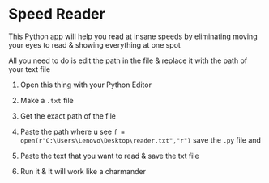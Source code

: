 # Speed Reader

This Python app will help you read at insane speeds by eliminating moving your eyes to read & showing everything at one spot

All you need to do is edit the path in the file & replace it with the path of your text file

1. Open this thing with your Python Editor

2. Make a `.txt` file

3. Get the exact path of the file

4. Paste the path where u see `f = open(r"C:\Users\Lenovo\Desktop\reader.txt","r")` save the `.py` file and

5. Paste the text that you want to read & save the txt file

6. Run it & It will work like a charmander
